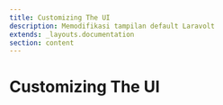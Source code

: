 ```yaml
---
title: Customizing The UI
description: Memodifikasi tampilan default Laravolt
extends: _layouts.documentation
section: content
---
```


# Customizing The UI

